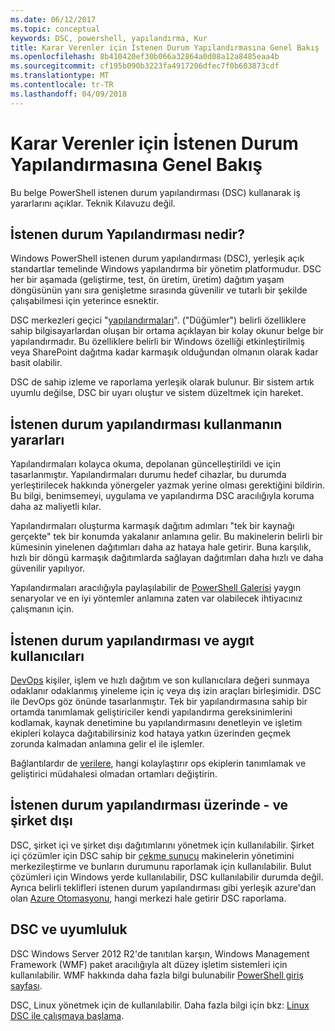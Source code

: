 ```yaml
---
ms.date: 06/12/2017
ms.topic: conceptual
keywords: DSC, powershell, yapılandırma, Kur
title: Karar Verenler için İstenen Durum Yapılandırmasına Genel Bakış
ms.openlocfilehash: 8b410420ef30b066a32864a0d08a12a8485eaa4b
ms.sourcegitcommit: cf195b090b3223fa4917206dfec7f0b603873cdf
ms.translationtype: MT
ms.contentlocale: tr-TR
ms.lasthandoff: 04/09/2018
---
```

# <a name="desired-state-configuration-overview-for-decision-makers"></a>Karar Verenler için İstenen Durum Yapılandırmasına Genel Bakış

Bu belge PowerShell istenen durum yapılandırması (DSC) kullanarak iş yararlarını açıklar. Teknik Kılavuzu değil.

## <a name="what-is-desired-state-configuration"></a>İstenen durum Yapılandırması nedir?

Windows PowerShell istenen durum yapılandırması (DSC), yerleşik açık standartlar temelinde Windows yapılandırma bir yönetim platformudur. DSC her bir aşamada (geliştirme, test, ön üretim, üretim) dağıtım yaşam döngüsünün yanı sıra genişletme sırasında güvenilir ve tutarlı bir şekilde çalışabilmesi için yeterince esnektir.

DSC merkezleri geçici "[yapılandırmaları](https://msdn.microsoft.com/powershell/dsc/configurations)".
("Düğümler") belirli özelliklere sahip bilgisayarlardan oluşan bir ortama açıklayan bir kolay okunur belge bir yapılandırmadır.
Bu özelliklere belirli bir Windows özelliği etkinleştirilmiş veya SharePoint dağıtma kadar karmaşık olduğundan olmanın olarak kadar basit olabilir.

DSC de sahip izleme ve raporlama yerleşik olarak bulunur.
Bir sistem artık uyumlu değilse, DSC bir uyarı oluştur ve sistem düzeltmek için hareket.

## <a name="benefits-of-using-desired-state-configuration"></a>İstenen durum yapılandırması kullanmanın yararları

Yapılandırmaları kolayca okuma, depolanan güncelleştirildi ve için tasarlanmıştır.
Yapılandırmaları durumu hedef cihazlar, bu durumda yerleştirilecek hakkında yönergeler yazmak yerine olması gerektiğini bildirin.
Bu bilgi, benimsemeyi, uygulama ve yapılandırma DSC aracılığıyla koruma daha az maliyetli kılar.

Yapılandırmaları oluşturma karmaşık dağıtım adımları "tek bir kaynağı gerçekte" tek bir konumda yakalanır anlamına gelir.
Bu makinelerin belirli bir kümesinin yinelenen dağıtımları daha az hataya hale getirir.
Buna karşılık, hızlı bir döngü karmaşık dağıtımlarda sağlayan dağıtımları daha hızlı ve daha güvenilir yapılıyor.

Yapılandırmaları aracılığıyla paylaşılabilir de [PowerShell Galerisi](https://powershellgallery.com) yaygın senaryolar ve en iyi yöntemler anlamına zaten var olabilecek ihtiyacınız çalışmanın için.


## <a name="desired-state-configuration-and-devops"></a>İstenen durum yapılandırması ve aygıt kullanıcıları

[DevOps](http://blogs.technet.com/b/ashleymcglone/archive/2015/11/20/devops-for-n00bs-ie-windows-people.aspx) kişiler, işlem ve hızlı dağıtım ve son kullanıcılara değeri sunmaya odaklanır odaklanmış yineleme için iç veya dış izin araçları birleşimidir.
DSC ile DevOps göz önünde tasarlanmıştır.
Tek bir yapılandırmasına sahip bir ortamda tanımlamak geliştiriciler kendi yapılandırma gereksinimlerini kodlamak, kaynak denetimine bu yapılandırmasını denetleyin ve işletim ekipleri kolayca dağıtabilirsiniz kod hataya yatkın üzerinden geçmek zorunda kalmadan anlamına gelir el ile işlemler.

Bağlantılardır de [verilere](https://msdn.microsoft.com/powershell/dsc/configdata), hangi kolaylaştırır ops ekiplerin tanımlamak ve geliştirici müdahalesi olmadan ortamları değiştirin.

## <a name="desired-state-configuration-on--and-off-premises"></a>İstenen durum yapılandırması üzerinde - ve şirket dışı

DSC, şirket içi ve şirket dışı dağıtımlarını yönetmek için kullanılabilir.
Şirket içi çözümler için DSC sahip bir [çekme sunucu](https://msdn.microsoft.com/powershell/dsc/pullserver) makinelerin yönetimini merkezileştirme ve bunların durumunu raporlamak için kullanılabilir.
Bulut çözümleri için Windows yerde kullanılabilir, DSC kullanılabilir durumda değil.
Ayrıca belirli teklifleri istenen durum yapılandırması gibi yerleşik azure'dan olan [Azure Otomasyonu](https://azure.microsoft.com/en-us/documentation/services/automation/), hangi merkezi hale getirir DSC raporlama.

## <a name="dsc-and-compatibility"></a>DSC ve uyumluluk

DSC Windows Server 2012 R2'de tanıtılan karşın, Windows Management Framework (WMF) paket aracılığıyla alt düzey işletim sistemleri için kullanılabilir.
WMF hakkında daha fazla bilgi bulunabilir [PowerShell giriş sayfası](https://msdn.microsoft.com/en-us/powershell/).

DSC, Linux yönetmek için de kullanılabilir. Daha fazla bilgi için bkz: [Linux DSC ile çalışmaya başlama](https://msdn.microsoft.com/en-us/powershell/dsc/lnxgettingstarted).